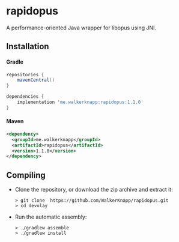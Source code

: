 # rapidopus
A performance-oriented Java wrapper for libopus using JNI.

## Installation


#### Gradle
```groovy
repositories {
    mavenCentral()
}

dependencies {
    implementation 'me.walkerknapp:rapidopus:1.1.0'
}
```

#### Maven
```xml
<dependency>
  <groupId>me.walkerknapp</groupId>
  <artifactId>rapidopus</artifactId>
  <version>1.1.0</version>
</dependency>
```

## Compiling

- Clone the repository, or download the zip archive and extract it:
  ```
  > git clone  https://github.com/WalkerKnapp/rapidopus.git 
  > cd devolay
  ```
- Run the automatic assembly:
  ```
  > ./gradlew assemble
  > ./gradlew install
  ```